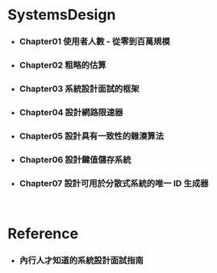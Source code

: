 SystemsDesign
=====
* ### Chapter01 使用者人數 - 從零到百萬規模
* ### Chapter02 粗略的估算
* ### Chapter03 系統設計面試的框架
* ### Chapter04 設計網路限速器
* ### Chapter05 設計具有一致性的雜湊算法
* ### Chapter06 設計鍵值儲存系統
* ### Chapter07 設計可用於分散式系統的唯一 ID 生成器
<br />

Reference
=====
* ### 內行人才知道的系統設計面試指南
